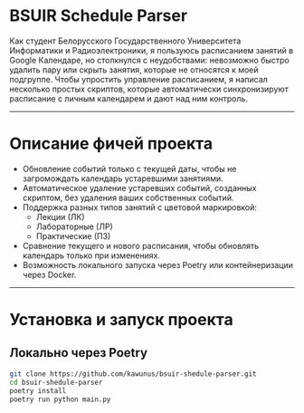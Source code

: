 # BSUIR Schedule Parser
Как студент Белорусского Государственного Университета Информатики и Радиоэлектроники, я пользуюсь расписанием занятий в Google Календаре, но столкнулся с неудобствами: невозможно быстро удалить пару или скрыть занятия, которые не относятся к моей подгруппе. Чтобы упростить управление расписанием, я написал несколько простых скриптов, которые автоматически синхронизируют расписание с личным календарем и дают над ним контроль.

---

# Описание фичей проекта
- Обновление событий только с текущей даты, чтобы не загромождать календарь устаревшими занятиями.
- Автоматическое удаление устаревших событий, созданных скриптом, без удаления ваших собственных событий.
- Поддержка разных типов занятий с цветовой маркировкой:
  - Лекции (ЛК)
  - Лабораторные (ЛР)
  - Практические (ПЗ)
- Сравнение текущего и нового расписания, чтобы обновлять календарь только при изменениях.
- Возможность локального запуска через Poetry или контейнеризации через Docker.

---

# Установка и запуск проекта
## Локально через Poetry
```bash
git clone https://github.com/kawunus/bsuir-shedule-parser.git
cd bsuir-shedule-parser
poetry install
poetry run python main.py
```

